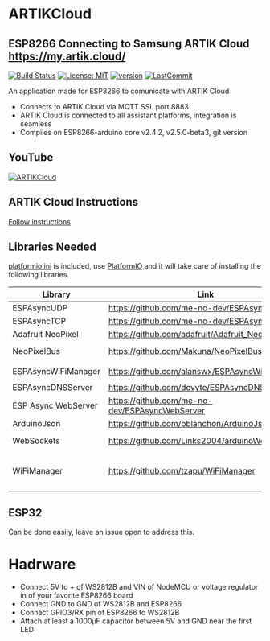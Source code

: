 # ARTIKCloud

## ESP8266 Connecting to Samsung ARTIK Cloud https://my.artik.cloud/

[![Build Status](https://travis-ci.com/debsahu/ARTIKCloud.svg?branch=master)](https://travis-ci.com/debsahu/ARTIKCloud) [![License: MIT](https://img.shields.io/github/license/debsahu/ARTIKCloud.svg)](https://opensource.org/licenses/MIT) [![version](https://img.shields.io/github/release/debsahu/ARTIKCloud.svg)](https://github.com/debsahu/ARTIKCloud/releases/tag/1.0.0) [![LastCommit](https://img.shields.io/github/last-commit/debsahu/ARTIKCloud.svg?style=social)](https://github.com/debsahu/ARTIKCloud/commits/master)

An application made for ESP8266 to comunicate with ARTIK Cloud
- Connects to ARTIK Cloud via MQTT SSL port 8883
- ARTIK Cloud is connected to all assistant platforms, integration is seamless
- Compiles on ESP8266-arduino core v2.4.2, v2.5.0-beta3, git version

## YouTube

[![ARTIKCloud](https://img.youtube.com/vi/xxxxxxxx/0.jpg)](https://www.youtube.com/watch?v=xxxxxxxx)

## ARTIK Cloud Instructions

[Follow instructions](https://github.com/debsahu/ARTIKCloud/tree/master/doc/README.md)

## Libraries Needed

[platformio.ini](https://github.com/debsahu/ARTIKCloud/blob/master/platformio.ini) is included, use [PlatformIO](https://platformio.org/platformio-ide) and it will take care of installing the following libraries.

| Library                   | Link                                                       |                                            |
|---------------------------|------------------------------------------------------------|--------------------------------------------|
|ESPAsyncUDP                |https://github.com/me-no-dev/ESPAsyncUDP                    |                                            |
|ESPAsyncTCP                |https://github.com/me-no-dev/ESPAsyncTCP                    |                                            |
|Adafruit NeoPixel          |https://github.com/adafruit/Adafruit_NeoPixel               |                                            |
|NeoPixelBus                |https://github.com/Makuna/NeoPixelBus                       | optional: `#define USE_NEOPIXELBUS`        |
|ESPAsyncWiFiManager        |https://github.com/alanswx/ESPAsyncWiFiManager              | `#define USE_WIFIMANAGER`                  |
|ESPAsyncDNSServer          |https://github.com/devyte/ESPAsyncDNSServer                 |                                            |
|ESP Async WebServer        |https://github.com/me-no-dev/ESPAsyncWebServer              | `#define USE_ASYNC_WEBSERVER`               |
|ArduinoJson                |https://github.com/bblanchon/ArduinoJson                    |                                            |
|WebSockets                 |https://github.com/Links2004/arduinoWebSockets              | optional: `//#define USE_ASYNC_WEBSERVER`   |
|WiFiManager                |https://github.com/tzapu/WiFiManager                        | optional: `//#define USE_ASYNC_WEBSERVER` & `#define USE_WIFIMANAGER` |

## ESP32

Can be done easily, leave an issue open to address this.

# Hadrware

- Connect 5V to + of WS2812B and VIN of NodeMCU or voltage regulator in of your favorite ESP8266 board
- Connect GND to GND of WS2812B and ESP8266
- Connect GPIO3/RX pin of ESP8266 to WS2812B
- Attach at least a 1000μF capacitor between 5V and GND near the first LED
